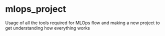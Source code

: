 # mlops_project
Usage of all the tools required for MLOps flow and making a new project to get understanding how everything works
